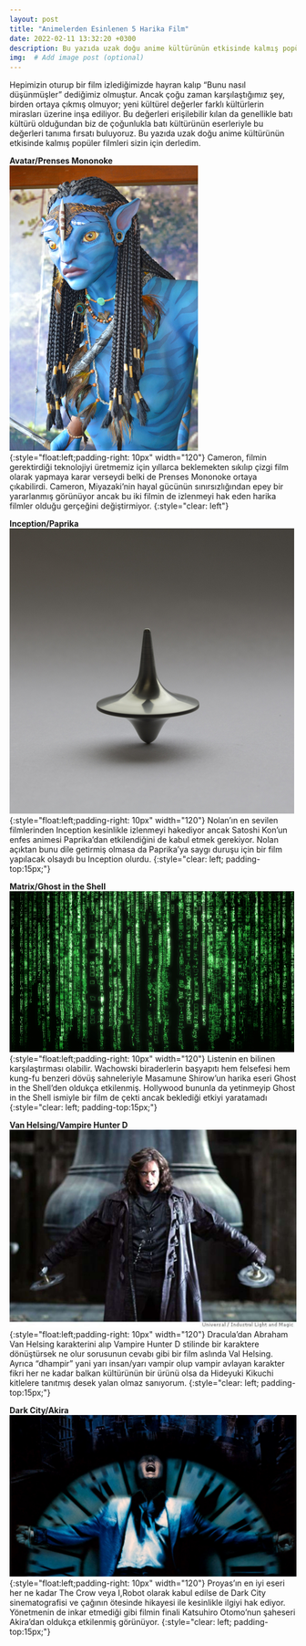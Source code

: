 ```yaml
---
layout: post
title: "Animelerden Esinlenen 5 Harika Film"
date: 2022-02-11 13:32:20 +0300
description: Bu yazıda uzak doğu anime kültürünün etkisinde kalmış popüler filmleri sizin için derledim. 
img:  # Add image post (optional)
---
```

Hepimizin oturup bir film izlediğimizde hayran kalıp “Bunu nasıl düşünmüşler” dediğimiz olmuştur. Ancak çoğu zaman karşılaştığımız şey, birden ortaya çıkmış olmuyor; yeni kültürel değerler farklı kültürlerin mirasları üzerine inşa ediliyor. Bu değerleri erişilebilir kılan da genellikle batı kültürü olduğundan biz de çoğunlukla batı kültürünün eserleriyle bu değerleri tanıma fırsatı buluyoruz. Bu yazıda uzak doğu anime kültürünün etkisinde kalmış popüler filmleri sizin için derledim.

**Avatar/Prenses Mononoke**  
![Avatar](/assets/img/avatar2.jpg){:style="float:left;padding-right: 10px" width="120"} Cameron, filmin gerektirdiği teknolojiyi üretmemiz için yıllarca beklemekten sıkılıp çizgi film olarak yapmaya karar verseydi belki de Prenses Mononoke ortaya çıkabilirdi. Cameron, Miyazaki’nin hayal gücünün sınırsızlığından epey bir yararlanmış görünüyor ancak bu iki filmin de izlenmeyi hak eden harika filmler olduğu gerçeğini değiştirmiyor.
{:style="clear: left"}

**Inception/Paprika**  
![Inception](/assets/img/inception2.jpg){:style="float:left;padding-right: 10px" width="120"} Nolan’ın en sevilen filmlerinden Inception kesinlikle izlenmeyi hakediyor ancak Satoshi Kon’un enfes animesi Paprika’dan etkilendiğini de kabul etmek gerekiyor. Nolan açıktan bunu dile getirmiş olmasa da Paprika’ya saygı duruşu için bir film yapılacak olsaydı bu Inception olurdu.
{:style="clear: left; padding-top:15px;"}

**Matrix/Ghost in the Shell**  
![Matrix](/assets/img/matrix2.jpg){:style="float:left;padding-right: 10px" width="120"} Listenin en bilinen karşılaştırması olabilir. Wachowski biraderlerin başyapıtı hem felsefesi hem kung-fu benzeri dövüş sahneleriyle Masamune Shirow’un harika eseri Ghost in the Shell’den oldukça etkilenmiş. Hollywood bununla da yetinmeyip Ghost in the Shell ismiyle bir film de çekti ancak beklediği etkiyi yaratamadı
{:style="clear: left; padding-top:15px;"}

**Van Helsing/Vampire Hunter D**  
![Van Helsing](/assets/img/vanhelsing2.jpg){:style="float:left;padding-right: 10px" width="120"} Dracula’dan Abraham Van Helsing karakterini alıp Vampire Hunter D stilinde bir karaktere dönüştürsek ne olur sorusunun cevabı gibi bir film aslında Val Helsing. Ayrıca “dhampir” yani yarı insan/yarı vampir olup vampir avlayan karakter fikri her ne kadar balkan kültürünün bir ürünü olsa da Hideyuki Kikuchi kitlelere tanıtmış desek yalan olmaz sanıyorum.
{:style="clear: left; padding-top:15px;"}

**Dark City/Akira**  
![Dark City](/assets/img/darkcity2.jpg){:style="float:left;padding-right: 10px" width="120"} Proyas’ın en iyi eseri her ne kadar The Crow veya I,Robot olarak kabul edilse de Dark City sinematografisi ve çağının ötesinde hikayesi ile kesinlikle ilgiyi hak ediyor. Yönetmenin de inkar etmediği gibi filmin finali Katsuhiro Otomo’nun şaheseri Akira’dan oldukça etkilenmiş görünüyor.
{:style="clear: left; padding-top:15px;"}